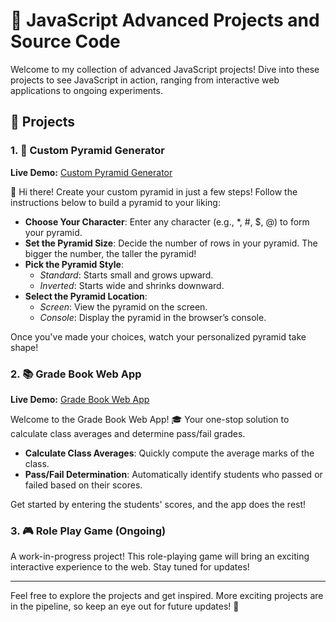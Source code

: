 # 📂 JavaScript Advanced Projects and Source Code

Welcome to my collection of advanced JavaScript projects! Dive into these projects to see JavaScript in action, ranging from interactive web applications to ongoing experiments. 

## 🚀 Projects

### 1. 🌟 Custom Pyramid Generator
**Live Demo:** [Custom Pyramid Generator](https://custom-pyramid-gen.vercel.app)

👋 Hi there! Create your custom pyramid in just a few steps! Follow the instructions below to build a pyramid to your liking:

- **Choose Your Character**: Enter any character (e.g., *, #, $, @) to form your pyramid.
- **Set the Pyramid Size**: Decide the number of rows in your pyramid. The bigger the number, the taller the pyramid!
- **Pick the Pyramid Style**:
  - *Standard*: Starts small and grows upward.
  - *Inverted*: Starts wide and shrinks downward.
- **Select the Pyramid Location**:
  - *Screen*: View the pyramid on the screen.
  - *Console*: Display the pyramid in the browser’s console.

Once you've made your choices, watch your personalized pyramid take shape!

### 2. 📚 Grade Book Web App
**Live Demo:** [Grade Book Web App](https://gradedbook.vercel.app/)

Welcome to the Grade Book Web App! 🎓 Your one-stop solution to calculate class averages and determine pass/fail grades.

- **Calculate Class Averages**: Quickly compute the average marks of the class.
- **Pass/Fail Determination**: Automatically identify students who passed or failed based on their scores.
  
Get started by entering the students' scores, and the app does the rest!

### 3. 🎮 Role Play Game (Ongoing)
A work-in-progress project! This role-playing game will bring an exciting interactive experience to the web. Stay tuned for updates!

---

Feel free to explore the projects and get inspired. More exciting projects are in the pipeline, so keep an eye out for future updates! 🌱
